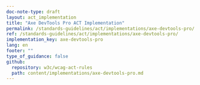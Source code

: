 ```yaml
---
doc-note-type: draft
layout: act_implementation
title: "Axe DevTools Pro ACT Implementation"
permalink: /standards-guidelines/act/implementations/axe-devtools-pro/
ref: /standards-guidelines/act/implementations/axe-devtools-pro/
implementation_key: axe-devtools-pro
lang: en
footer: ""
type_of_guidance: false
github:
  repository: w3c/wcag-act-rules
  path: content/implementations/axe-devtools-pro.md
---
```

